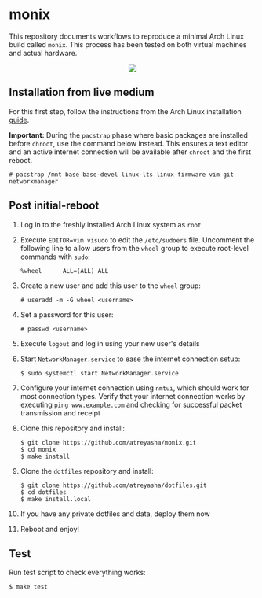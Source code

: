 # monix

This repository documents workflows to reproduce a minimal Arch Linux build called `monix`. This process has been tested on both virtual machines and actual hardware.

<p align="center">
<img src="https://archlinux.org/static/logos/legacy/arch-legacy-noodle-box.eb6d7aaefe13.svg">
</p>

## Installation from live medium

For this first step, follow the instructions from the Arch Linux installation [guide](https://wiki.archlinux.org/title/Installation_guide).

**Important:** During the `pacstrap` phase where basic packages are installed before `chroot`, use the command below instead. This ensures a text editor and an active internet connection will be available after `chroot` and the first reboot.

```
# pacstrap /mnt base base-devel linux-lts linux-firmware vim git networkmanager
```

## Post initial-reboot

1. Log in to the freshly installed Arch Linux system as `root`

2. Execute `EDITOR=vim visudo` to edit the `/etc/sudoers` file. Uncomment the following line to allow users from the `wheel` group to execute root-level commands with `sudo`:

    ```
    %wheel      ALL=(ALL) ALL
    ```

3. Create a new user and add this user to the `wheel` group:

    ```
    # useradd -m -G wheel <username>
    ```
    
4. Set a password for this user:

    ```
    # passwd <username>
    ```

5. Execute `logout` and log in using your new user's details

6. Start `NetworkManager.service` to ease the internet connection setup:

    ```
    $ sudo systemctl start NetworkManager.service
    ```

7. Configure your internet connection using `nmtui`, which should work for most connection types. Verify that your internet connection works by executing `ping www.example.com` and checking for successful packet transmission and receipt

8. Clone this repository and install:

    ```
    $ git clone https://github.com/atreyasha/monix.git
    $ cd monix
    $ make install
    ```

9. Clone the `dotfiles` repository and install:

    ```
    $ git clone https://github.com/atreyasha/dotfiles.git
    $ cd dotfiles
    $ make install.local
    ```

10. If you have any private dotfiles and data, deploy them now

11. Reboot and enjoy!

## Test

Run test script to check everything works:

```
$ make test
```

